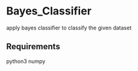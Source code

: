 # Bayes_Classifier
  apply bayes classifier to classify the given dataset

## Requirements
  python3
  numpy
  

